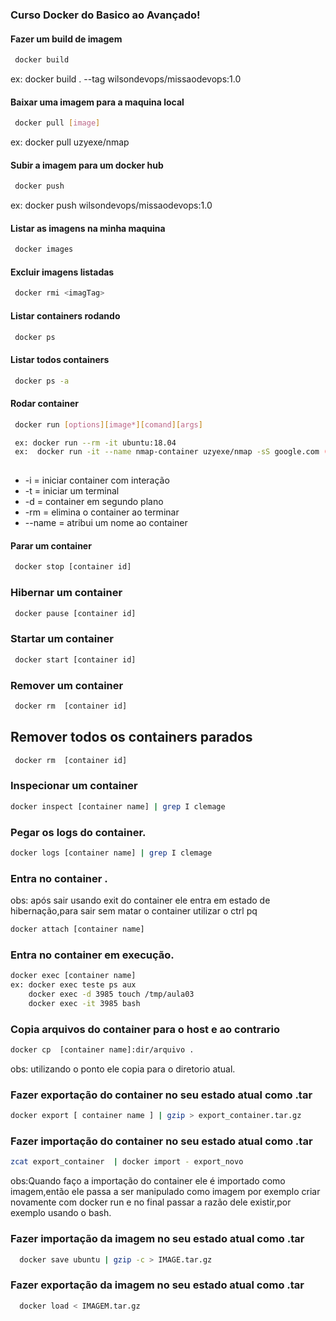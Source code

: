  ### Curso Docker do Basico ao Avançado!

 
 #### Fazer um build de imagem  

```sh
 docker build 
```
ex: docker build . --tag wilsondevops/missaodevops:1.0

 #### Baixar uma imagem para a maquina local  

```sh
 docker pull [image]
```
ex: docker pull  uzyexe/nmap

 #### Subir a imagem para um docker hub  

```sh
 docker push  
```
ex: docker push wilsondevops/missaodevops:1.0


 #### Listar as imagens na minha maquina 

```sh
 docker images 
```

#### Excluir imagens listadas

```sh
 docker rmi <imagTag>
```


#### Listar containers rodando

```sh
 docker ps 
```

#### Listar todos containers 

```sh
 docker ps -a

```

#### Rodar container  

```sh
 docker run [options][image*][comand][args]

 ex: docker run --rm -it ubuntu:18.04
 ex:  docker run -it --name nmap-container uzyexe/nmap -sS google.com (rodando nmap no host google.com)
 
```
- -i =  iniciar container com interação
- -t = iniciar um terminal 
- -d = container em segundo plano 
- -rm = elimina o container ao terminar 
- --name = atribui um nome ao container

#### Parar um container 

```sh
 docker stop [container id]
```
### Hibernar um container

```sh
 docker pause [container id]
```

### Startar um container

```sh
 docker start [container id]
```
### Remover um container

```sh
 docker rm  [container id]
```
## Remover todos os containers parados 

```sh
 docker rm  [container id]
```
### Inspecionar um container 

```sh
docker inspect [container name] | grep I clemage
```

### Pegar os logs do container.

```sh
docker logs [container name] | grep I clemage
```
### Entra no container .
obs: após sair usando exit do container ele entra em estado de hibernação,para sair sem matar o container utilizar o ctrl pq
```sh
docker attach [container name] 
```
### Entra no container em execução.

```sh
docker exec [container name]
ex: docker exec teste ps aux 
    docker exec -d 3985 touch /tmp/aula03
    docker exec -it 3985 bash
```
### Copia arquivos do container para o host e ao contrario
```sh
docker cp  [container name]:dir/arquivo .
```
obs: utilizando o ponto ele copia para o diretorio atual.


### Fazer exportação do container no seu estado atual como .tar

```sh
docker export [ container name ] | gzip > export_container.tar.gz
```

### Fazer importação do container no seu estado atual como .tar

```sh
zcat export_container  | docker import - export_novo
```
obs:Quando faço a importação do container ele é importado como imagem,então ele passa a ser manipulado como imagem 
por exemplo criar novamente com docker run e no final passar a razão dele existir,por exemplo usando o bash.

### Fazer importação da imagem  no seu estado atual como .tar

```sh
  docker save ubuntu | gzip -c > IMAGE.tar.gz
```
### Fazer exportação da imagem  no seu estado atual como .tar

```sh
  docker load < IMAGEM.tar.gz
```


